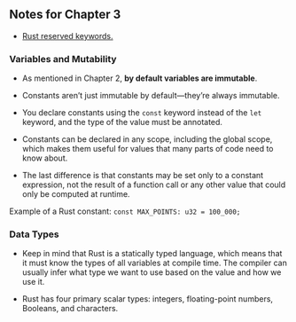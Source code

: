 ## Notes for Chapter 3

- [Rust reserved keywords.](https://doc.rust-lang.org/book/appendix-01-keywords.html)

### Variables and Mutability

- As mentioned in Chapter 2, **by default variables are immutable**.

- Constants aren’t just immutable by default—they’re always immutable.

- You declare constants using the `const` keyword instead of the `let` keyword, and the type of the value must be annotated.

- Constants can be declared in any scope, including the global scope, which makes them useful for values that many parts of code need to know about.

- The last difference is that constants may be set only to a constant expression, not the result of a function call or any other value that could only be computed at runtime.

Example of a Rust constant: `const MAX_POINTS: u32 = 100_000;`

### Data Types

- Keep in mind that Rust is a statically typed language, which means that it must know the types of all variables at compile time. The compiler can usually infer what type we want to use based on the value and how we use it.

- Rust has four primary scalar types: integers, floating-point numbers, Booleans, and characters.

